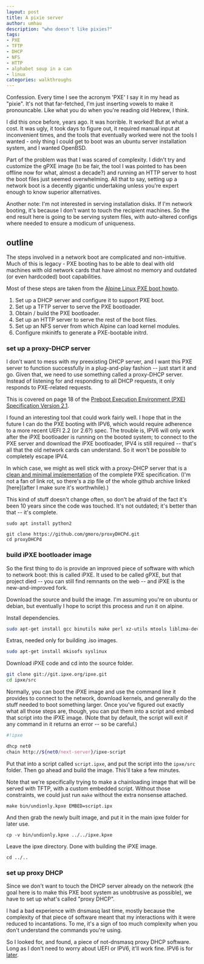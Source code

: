 ```yaml
---
layout: post
title: A pixie server
author: umhau
description: "who doesn't like pixies?"
tags: 
- PXE
- TFTP
- DHCP
- NFS
- HTTP
- alphabet soup in a can
- linux
categories: walkthroughs
---
```


Confession. Every time I see the acronym 'PXE' I say it in my head as "pixie". It's not that far-fetched, I'm just inserting vowels to make it pronouncable. Like what you do when you're reading old Hebrew, I think.

I did this once before, years ago. It was horrible. It worked! But at what a cost. It was ugly, it took days to figure out, it required manual input at inconvenient times, and the tools that eventually worked were not the tools I wanted - only thing I could get to boot was an ubuntu server installation system, and I wanted OpenBSD.

Part of the problem was that I was scared of complexity. I didn't try and customize the gPXE image (to be fair, the tool I was pointed to has been offline now for what, almost a decade?) and running an HTTP server to host the boot files just seemed overwhelming. All that to say, setting up a network boot is a decently gigantic undertaking unless you're expert enough to know superior alternatives.

Another note: I'm not interested in serving installation disks. If I'm network booting, it's because I don't want to touch the recipient machines. So the end result here is going to be serving system files, with auto-altered configs where needed to ensure a modicum of uniqueness.

## outline

The steps involved in a network boot are complicated and non-intuitive. Much of this is legacy - PXE booting has to be able to deal with old machines with old network cards that have almost no memory and outdated (or even hardcoded) boot capabilities. 

Most of these steps are taken from the [Alpine Linux PXE boot howto](https://wiki.alpinelinux.org/wiki/PXE_boot). 

1. Set up a DHCP server and configure it to support PXE boot. 
2. Set up a TFTP server to serve the PXE bootloader.
3. Obtain / build the PXE bootloader.  
4. Set up an HTTP server to serve the rest of the boot files.
5. Set up an NFS server from which Alpine can load kernel modules.
6. Configure mkinitfs to generate a PXE-bootable initrd.


### set up a proxy-DHCP server

I don't want to mess with my preexisting DHCP server, and I want this PXE server to function successfully in a plug-and-play fashion -- just start it and go. Given that, we need to use something called a proxy-DHCP server. Instead of listening for and responding to all DHCP requests, it only responds to PXE-related requests. 

This is covered on page 18 of the [Preboot Execution Environment (PXE) Specification Version 2.1](https://raw.githubusercontent.com/umhau/umhau.github.io/master/data/pxespec.pdf). 

I found an interesting tool that could work fairly well. I hope that in the future I can do the PXE booting with IPV6, which would require adherence to a more recent UEFI 2.2 (or 2.6?) spec. The trouble is, IPV6 will only work after the iPXE bootloader is running on the booted system; to connect to the PXE server and download the iPXE bootloader, IPV4 is still required -- that's all that the old network cards can understand. So it won't be possible to completely escape IPV4. 

In which case, we might as well stick with a proxy-DHCP server that is a [clean and minimal implementation](https://github.com/gmoro/proxyDHCPd) of the complete PXE specification. (I'm not a fan of link rot, so there's a zip file of the whole github archive linked [here](after I make sure it's worthwhile).)

This kind of stuff doesn't change often, so don't be afraid of the fact it's been 10 years since the code was touched. It's not outdated; it's better than that -- it's complete.

```
sudo apt install python2
```

```
git clone https://github.com/gmoro/proxyDHCPd.git
cd proxyDHCPd
```



### build iPXE bootloader image

So the first thing to do is provide an improved piece of software with which to network boot: this is called iPXE. It used to be called gPXE, but that project died -- you can still find remnants on the web -- and iPXE is the new-and-improved fork.  

Download the source and build the image. I'm assuming you're on ubuntu or debian, but eventually I hope to script this process and run it on alpine.

Install dependencies.

```bash
sudo apt-get install gcc binutils make perl xz-utils mtools liblzma-dev  # also lzma-dev ?
```

Extras, needed only for building .iso images.

```bash
sudo apt-get install mkisofs syslinux 
```

Download iPXE code and cd into the source folder.

```bash
git clone git://git.ipxe.org/ipxe.git
cd ipxe/src
```

Normally, you can boot the iPXE image and use the command line it provides to connect to the network, download kernels, and generally do the stuff needed to boot something larger. Once you've figured out exactly what all those steps are, though, you can put them into a script and embed that script into the iPXE image.  (Note that by default, the script will exit if any command in it returns an error -- so be careful.)

```bash
#!ipxe

dhcp net0
chain http://${net0/next-server}/ipxe-script
```

Put that into a script called `script.ipxe`, and put the script into the `ipxe/src` folder. Then go ahead and build the image. This'll take a few minutes. 

Note that we're specifically trying to make a chainloading image that will be served with TFTP, with a custom embedded script. Without those constraints, we could just run `make` without the extra nonsense attached.

```
make bin/undionly.kpxe EMBED=script.ipx
```

And then grab the newly built image, and put it in the main ipxe folder for later use. 

```
cp -v bin/undionly.kpxe ../../ipxe.kpxe
```

Leave the ipxe directory. Done with building the iPXE image.

```
cd ../..
```

### set up proxy DHCP

Since we don't want to touch the DHCP server already on the network (the goal here is to make this PXE boot system as unobtrusive as possible), we have to set up what's called "proxy DHCP".  

I had a bad experience with dnsmasq last time, mostly because the complexity of that piece of software meant that my interactions with it were reduced to incantations. To me, it's a sign of too much complexity when you don't understand the commands you're using. 

So I looked for, and found, a piece of not-dnsmasq proxy DHCP software. Long as I don't need to worry about UEFI or IPV6, it'll work fine. IPV6 is for [later](https://blog.widodh.nl/2015/11/pxe-boot-over-ipv6-with-ipxe/). 

